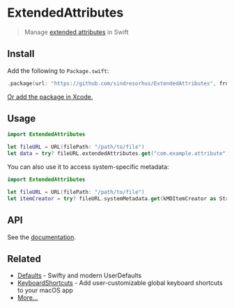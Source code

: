 # ExtendedAttributes

> Manage [extended attributes](https://en.wikipedia.org/wiki/Extended_file_attributes) in Swift

## Install

Add the following to `Package.swift`:

```swift
.package(url: "https://github.com/sindresorhus/ExtendedAttributes", from: "1.0.0")
```

[Or add the package in Xcode.](https://developer.apple.com/documentation/xcode/adding-package-dependencies-to-your-app)

## Usage

```swift
import ExtendedAttributes

let fileURL = URL(filePath: "/path/to/file")
let data = try? fileURL.extendedAttributes.get("com.example.attribute")
```

You can also use it to access system-specific metadata:

```swift
import ExtendedAttributes

let fileURL = URL(filePath: "/path/to/file")
let itemCreator = try? fileURL.systemMetadata.get(kMDItemCreator as String)
```

## API

See the [documentation](https://swiftpackageindex.com/sindresorhus/ExtendedAttributes/documentation/extendedattributes).

## Related

- [Defaults](https://github.com/sindresorhus/Defaults) - Swifty and modern UserDefaults
- [KeyboardShortcuts](https://github.com/sindresorhus/KeyboardShortcuts) - Add user-customizable global keyboard shortcuts to your macOS app
- [More…](https://github.com/search?q=user%3Asindresorhus+language%3Aswift+archived%3Afalse&type=repositories)
